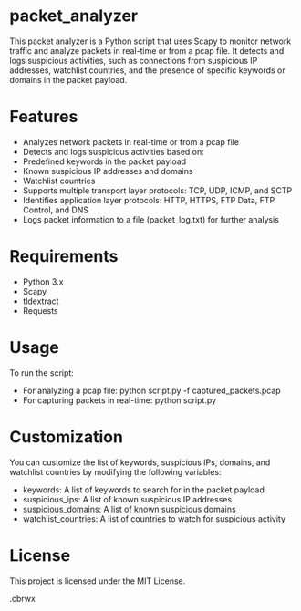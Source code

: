 # packet_analyzer
This packet analyzer is a Python script that uses Scapy to monitor network traffic and analyze packets in real-time or from a pcap file. It detects and logs suspicious activities, such as connections from suspicious IP addresses, watchlist countries, and the presence of specific keywords or domains in the packet payload.

# Features
- Analyzes network packets in real-time or from a pcap file
- Detects and logs suspicious activities based on:
- Predefined keywords in the packet payload
- Known suspicious IP addresses and domains
- Watchlist countries
- Supports multiple transport layer protocols: TCP, UDP, ICMP, and SCTP
- Identifies application layer protocols: HTTP, HTTPS, FTP Data, FTP Control, and DNS
- Logs packet information to a file (packet_log.txt) for further analysis
# Requirements
- Python 3.x
- Scapy
- tldextract
- Requests
# Usage
To run the script:

- For analyzing a pcap file: python script.py -f captured_packets.pcap
- For capturing packets in real-time: python script.py
# Customization
You can customize the list of keywords, suspicious IPs, domains, and watchlist countries by modifying the following variables:

- keywords: A list of keywords to search for in the packet payload
- suspicious_ips: A list of known suspicious IP addresses
- suspicious_domains: A list of known suspicious domains
- watchlist_countries: A list of countries to watch for suspicious activity
# License
This project is licensed under the MIT License.

.cbrwx
